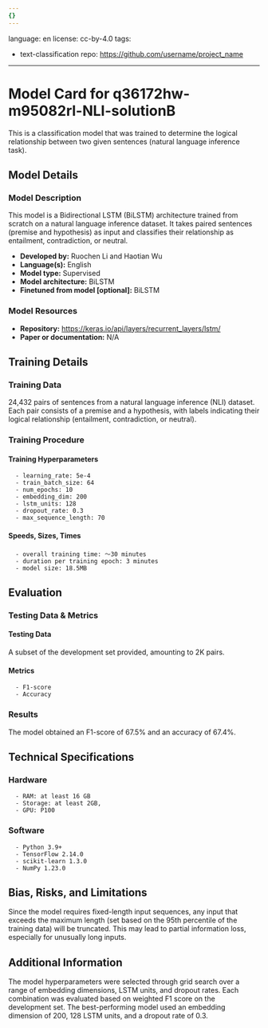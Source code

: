 ```yaml
---
{}
---
```

language: en
license: cc-by-4.0
tags:
- text-classification
repo: https://github.com/username/project_name

---

# Model Card for q36172hw-m95082rl-NLI-solutionB


This is a classification model that was trained to
      determine the logical relationship between two given sentences (natural language inference task).


## Model Details

### Model Description

<!-- Provide a longer summary of what this model is. -->

This model is a Bidirectional LSTM (BiLSTM) architecture trained from scratch 
    on a natural language inference dataset. It takes paired sentences (premise and hypothesis) as input 
    and classifies their relationship as entailment, contradiction, or neutral.

- **Developed by:**  Ruochen Li and Haotian Wu
- **Language(s):** English
- **Model type:** Supervised
- **Model architecture:** BiLSTM
- **Finetuned from model [optional]:** BiLSTM

### Model Resources

<!-- Provide links where applicable. -->

- **Repository:** https://keras.io/api/layers/recurrent_layers/lstm/
- **Paper or documentation:** N/A

## Training Details

### Training Data

<!-- This is a short stub of information on the training data that was used, and documentation related to data pre-processing or additional filtering (if applicable). -->

24,432 pairs of sentences from a natural language inference (NLI) dataset. Each pair consists of a premise and a hypothesis, with labels indicating their logical relationship (entailment, contradiction, or neutral).

### Training Procedure

<!-- This relates heavily to the Technical Specifications. Content here should link to that section when it is relevant to the training procedure. -->

#### Training Hyperparameters

<!-- This is a summary of the values of hyperparameters used in training the model. -->


      - learning_rate: 5e-4
      - train_batch_size: 64
      - num_epochs: 10
      - embedding_dim: 200
      - lstm_units: 128
      - dropout_rate: 0.3
      - max_sequence_length: 70
    

#### Speeds, Sizes, Times

<!-- This section provides information about how roughly how long it takes to train the model and the size of the resulting model. -->


      - overall training time: ～30 minutes
      - duration per training epoch: 3 minutes
      - model size: 18.5MB

## Evaluation

<!-- This section describes the evaluation protocols and provides the results. -->

### Testing Data & Metrics

#### Testing Data

<!-- This should describe any evaluation data used (e.g., the development/validation set provided). -->

A subset of the development set provided, amounting to 2K pairs.

#### Metrics

<!-- These are the evaluation metrics being used. -->


      - F1-score
      - Accuracy

### Results

The model obtained an F1-score of 67.5% and an accuracy of 67.4%.

## Technical Specifications

### Hardware


      - RAM: at least 16 GB
      - Storage: at least 2GB,
      - GPU: P100

### Software


      - Python 3.9+
      - TensorFlow 2.14.0
      - scikit-learn 1.3.0
      - NumPy 1.23.0
    

## Bias, Risks, and Limitations

<!-- This section is meant to convey both technical and sociotechnical limitations. -->

Since the model requires fixed-length input sequences, 
    any input that exceeds the maximum length (set based on the 95th percentile of the training data) 
    will be truncated. This may lead to partial information loss, especially for unusually long inputs.

## Additional Information

<!-- Any other information that would be useful for other people to know. -->

The model hyperparameters were selected through grid search 
      over a range of embedding dimensions, LSTM units, and dropout rates. 
      Each combination was evaluated based on weighted F1 score on the development set. 
      The best-performing model used an embedding dimension of 200, 128 LSTM units, and a dropout rate of 0.3.
